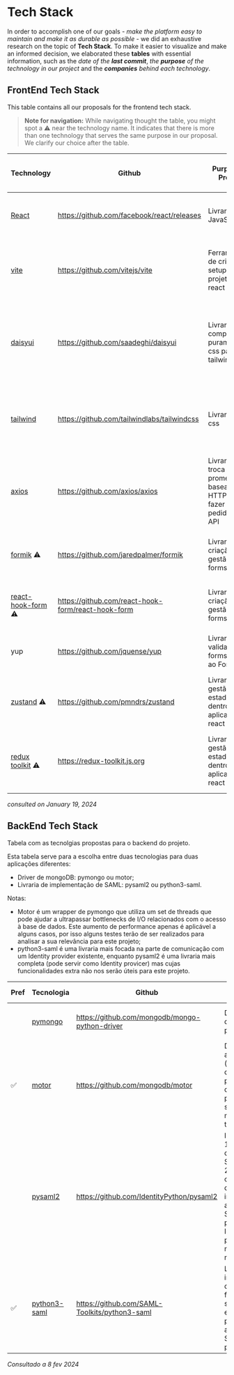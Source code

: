 # Tech Stack

In order to accomplish one of our goals - _make the platform easy to maintain and make it as durable as possible_ - we did an exhaustive research on the topic of **Tech Stack**.
To make it easier to visualize and make an informed decision, we elaborated these **tables** with essential information, such as the _date of the **last commit**_, _the **purpose** of the technology in our project_ and the _**companies** behind each technology_.  

## FrontEnd Tech Stack

This table contains all our proposals for the frontend tech stack.

> **Note for navigation:**
> While navigating thought the table, you might spot a ⚠️ near the technology name. It indicates that there is more than one technology that serves the same purpose in our proposal. We clarify our choice after the table.


| Technology                                  | Github                                             | Purpose in Project                                                                | Licence           | Community                                                                                                   | Date of creation | Last Commit | Owner/ Famous companies using                                                                                              |
| ------------------------------------------- | -------------------------------------------------- | ------------------------------------------------------------------------- | ------------------ | ------------------------------------------------------------------------------------------------------------ | --------- | ----------- | --------------------------------------------------------------------------------------------------- |
| [React](https://react.dev)                     | https://github.com/facebook/react/releases         | Livraria de JavaScript                                                    | MIT Licence        | **218k** stars no github, **21.7m** weekly npm installs                                          | 2013      | 19 jan 2024 | Facebook                                                                                            |
| [vite](https://vitejs.dev)                     | https://github.com/vitejs/vite                     | Ferramenta de criação e setup do projeto em react                       | MIT Licence        | **62.6k** stars no Github, **9.4m** weekly npm installs                                          | 2019      | 19 jan 2024 | Vite -> sponsored by Astro, StackBlitz, NuxLabs, JetBrains, TailwindLABS,...                        |
| [daisyui](https://daisyui.com/)                | https://github.com/saadeghi/daisyui                | Livraria de componentes puramente css para tailwind                       | MIT Licence        | **28.4k** stars no github, **165.3k** projetos open source, **227.9k** weekly npm installs | 2021      | 15 jan 2024 | None                                                                                                |
| [tailwind](https://tailwindcss.com)            | https://github.com/tailwindlabs/tailwindcss        | Livraria de css                                                           | MIT Licence        | **75.5k** stars no github, **7.9m** weekly npm installs                                          | 2017      | 19 jan 2024 | TailwindLABS -> used to build GitHub Next, Microsoft .NET, OpenAI / ChatGPT and many more websites. |
| [axios](https://axios-http.com)                | https://github.com/axios/axios                     | Livraria de troca de promessas baseadas em HTTP para fazer pedidos à API | MIT Licence        | **103k** stars no github, **47.3m** weekly npm installs                                          | 2014      | 5 jan 2024  | AXIOS -> Sponsored by Lowdify, Proxidize, ...                                                       |
|[formik](https://formik.org) ⚠️                 | https://github.com/jaredpalmer/formik              | Livraria de criação e gestão de forms                                  | Apache Licence 2.0 | **33.2k** stars no github, **2.3m** weekly npm installs                                          | 2017      | 17 set 2023 | Formium -> Usada em empresasa como Walmart, NASA, Docker, Booking.com, ...                          |
| [react-hook-form](https://react-hook-form.com) ⚠️ | https://github.com/react-hook-form/react-hook-form | Livraria de criação e gestão de forms                                  | MIT Licence        | **38.4k** stars no github, **4.2m** weekly npm installs                                          | 2019      | 16 jan 2024 | Supported and Backed -> BEEKAI, Vercel                                                              |
|yup                                         | https://github.com/jquense/yup                     | Livraria de validação de forms, aliada ao Formik                        | MIT Licence        | **27,1k** stars on github, **5.1m** weekly npm installs                                          | 2014      | 9 jan 2024  | None -> Usado lado a lado com o Formik ou outras libs de forms em react                             |
|[zustand](https://zustand-demo.pmnd.rs) ⚠️      | https://github.com/pmndrs/zustand                  | Livraria para gestão de estado dentro da aplicação react               | MIT Licence        | **39.1k** stars no github, **2.9m** weekly npm installs                                          | 2019      | 31 dez 2023 | None -> Usado por empresas como Hotjar, RippleAI, ...                                               |
|[redux toolkit](https://redux-toolkit.js.org) ⚠️  | https://redux-toolkit.js.org                       | Livraria para gestão de estado dentro da aplicação react               | MIT Licence        | **10.2k** stars no github, **2.9m** weekly npm installs                                          | 2015      | 19 jan 2024 | ReduxTeam -> usada em bastantes empresas como Instagram, Amazon, ...                                |

_consulted on January 19, 2024_

## BackEnd Tech Stack

Tabela com as tecnolgias propostas para o backend do projeto.

Esta tabela serve para a escolha entre duas tecnologias para duas aplicações diferentes:

- Driver de mongoDB: pymongo ou motor;
- Livraria de implementação de SAML: pysaml2 ou python3-saml.

Notas:

- Motor é um wrapper de pymongo que utiliza um set de threads que pode ajudar a ultrapassar bottlenecks de I/O relacionados com o acesso à base de dados. Este aumento de performance apenas é aplicável a alguns casos, por isso alguns testes terão de ser realizados para analisar a sua relevância para este projeto;
- python3-saml é uma livraria mais focada na parte de comunicação com um Identity provider existente, enquanto pysaml2 é uma livraria mais completa (pode servir como Identity provicer) mas cujas funcionalidades extra não nos serão úteis para este projeto.

| Pref | Tecnologia                                                 | Github                                         | Propósito                                                                                                                                                           | Licença           | Comunidade                                                                       | Criação | Last Commit | Empresa |
| ---- | ---------------------------------------------------------- | ---------------------------------------------- | -------------------------------------------------------------------------------------------------------------------------------------------------------------------- | ------------------ | -------------------------------------------------------------------------------- | --------- | ----------- | ------- |
|      | [pymongo](https://www.mongodb.com/docs/drivers/pymongo/)      | https://github.com/mongodb/mongo-python-driver | Driver síncrono de mongoDB para python                                                                                                                              | Apache Licence 2.0 | **4k** stars no github, **1.2k** forks, **145** contribuidores | 2019      | 23 jan 2024 | MongoDB |
| ✅   | [motor](https://motor.readthedocs.io/en/stable/)              | https://github.com/mongodb/motor               | Driver assíncrono (non-blocking) de mongoDB para python que usa o pymongo e um sistema de multi-threading                                                           | Apache Licence 2.0 | **2.3k** stars no Github, **217** forks, **46** contribuidores | 2019      | 16 jan 2024 | MongoDB |
|      | [pysaml2](https://idpy.org//)                                 | https://github.com/IdentityPython/pysaml2      | Implementação 100% python do Standard SAML Version 2 com capacidades de implementar ambos um Service provider e Identity provider (não necessitado neste projeto) | Apache Licence 2.0 | **534** stars no Github, **455** forks, **135** contribuidores | 2013      | 7 nov 2023  | None    |
| ✅   | [python3-saml](https://github.com/SAML-Toolkits/python3-saml) | https://github.com/SAML-Toolkits/python3-saml  | Livraria de implementação do SAML focada na simplicidade e eficiência, permite criar apenas um Service provider                                                   | MIT Licence        | **636** stars no Github, **337** forks, **65** contribuidores  | 2016      | 1 nov 2023  | None    |

_Consultado a 8 fev 2024_
